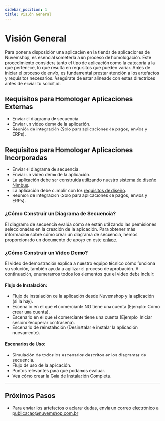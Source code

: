 ```yaml
---
sidebar_position: 1
title: Visión General
---
```


# Visión General

Para poner a disposición una aplicación en la tienda de aplicaciones de Nuvemshop, es esencial someterla a un proceso de homologación. Este procedimiento considera tanto el tipo de aplicación como la categoría a la que pertenece, lo que resulta en requisitos que pueden variar. Antes de iniciar el proceso de envío, es fundamental prestar atención a los artefactos y requisitos necesarios. Asegúrate de estar alineado con estas directrices antes de enviar tu solicitud.

## Requisitos para Homologar Aplicaciones Externas

- Enviar el diagrama de secuencia.
- Enviar un video demo de la aplicación.
- Reunión de integración (Solo para aplicaciones de pagos, envíos y ERPs).

## Requisitos para Homologar Aplicaciones Incorporadas

- Enviar el diagrama de secuencia.
- Enviar un video demo de la aplicación.
- La aplicación debe ser construida utilizando nuestro [sistema de diseño Nimbus](https://nimbus.tiendanube.com/).
- La aplicación debe cumplir con los [requisitos de diseño](../homologation/checklist.md).
- Reunión de integración (Solo para aplicaciones de pagos, envíos y ERPs).

### ¿Cómo Construir un Diagrama de Secuencia?

El diagrama de secuencia evalúa cómo se están utilizando las permisiones seleccionadas en la creación de la aplicación. Para obtener más información sobre cómo crear un diagrama de secuencia, hemos proporcionado un documento de apoyo en este [enlace](https://docs.google.com/document/d/1MFpRkSTDF2hPrvITL5H0Vw9NyT9c_Pm1cq7Gsf73LmM/edit).

### ¿Cómo Construir un Video Demo?

El video de demostración explica a nuestro equipo técnico cómo funciona su solución, también ayuda a agilizar el proceso de aprobación. A continuación, enumeramos todos los elementos que el video debe incluir:

#### Flujo de Instalación:

- Flujo de instalación de la aplicación desde Nuvemshop y la aplicación (si la hay).
- Escenario en el que el comerciante NO tiene una cuenta (Ejemplo: Cómo crear una cuenta).
- Escenario en el que el comerciante tiene una cuenta (Ejemplo: Iniciar sesión/Recuperar contraseña).
- Escenario de reinstalación (Desinstalar e instalar la aplicación nuevamente).

#### Escenarios de Uso:

- Simulación de todos los escenarios descritos en los diagramas de secuencia.
- Flujo de uso de la aplicación.
- Puntos relevantes para que podamos evaluar.
- Vea cómo crear la Guía de Instalación Completa.

---

## Próximos Pasos

- Para enviar los artefactos o aclarar dudas, envía un correo electrónico a publicacao@nuvemshop.com.br
